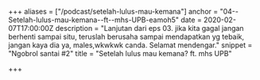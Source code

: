 +++
aliases = ["/podcast/setelah-lulus-mau-kemana"]
anchor = "04--Setelah-lulus-mau-kemana--ft--mhs-UPB-eamoh5"
date = 2020-02-07T17:00:00Z
description = "Lanjutan dari eps 03. jika kita gagal jangan berhenti sampai situ, teruslah berusaha sampai mendapatkan yg tebaik, jangan kaya dia ya, males,wkwkwk canda. Selamat mendengar."
snippet = "Ngobrol santai #2"
title = "Setelah lulus mau kemana? ft. mhs UPB"

+++
